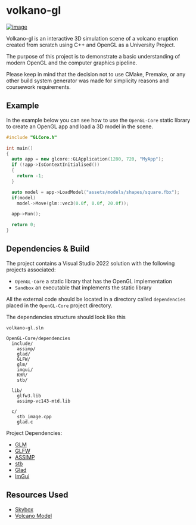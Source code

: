# volkano-gl

[![image](https://github.com/johnl28/volkano-gl/assets/54412955/42a7de8d-8190-40e3-85f5-084c059a2307)](https://youtu.be/xE3hGuxEgc8?si=KE1upBeNPJQEprD-)



Volkano-gl is an interactive 3D simulation scene of a volcano eruption created from scratch using C++ and OpenGL as a University Project.

The purpose of this project is to demonstrate a basic understanding of modern OpenGL and the computer graphics pipeline.

Please keep in mind that the decision not to use CMake, Premake, or any other build system generator was made for simplicity reasons and coursework requirements.

## Example
In the example below you can see how to use the ``OpenGL-Core`` static library to create an OpenGL app and load a 3D model in the scene.

```cpp
#include "GLCore.h"

int main()
{
  auto app = new glcore::GLApplication(1280, 720, "MyApp");
  if (!app->IsContextInitialised())
  {
    return -1;
  }

  auto model = app->LoadModel("assets/models/shapes/square.fbx");
  if(model)
    model->Move(glm::vec3(0.0f, 0.0f, 20.0f));

  app->Run();

  return 0;
}
```

## Dependencies & Build

The project contains a Visual Studio 2022 solution with the following projects associated:
- ``OpenGL-Core`` a static library that has the OpenGL implementation
- ``Sandbox`` an executable that implements the static library

All the external code should be located in a directory called ``dependencies`` placed in the ``OpenGL-Core`` project directory.


The dependencies structure should look like this
```
volkano-gl.sln

OpenGL-Core/dependencies
  include/
    assimp/
    glad/
    GLFW/
    glm/
    imgui/
    KHR/
    stb/

  lib/
    glfw3.lib
    assimp-vc143-mtd.lib

  c/
    stb_image.cpp
    glad.c

```

Project Dependencies:
- [GLM](https://github.com/g-truc/glm)
- [GLFW](https://www.glfw.org/)
- [ASSIMP](https://github.com/assimp/assimp)
- [stb](https://github.com/nothings/stb)
- [Glad](https://glad.dav1d.de/)
- [ImGui](https://github.com/ocornut/imgui)

## Resources Used
- [Skybox](https://opengameart.org/content/skiingpenguins-skybox-pack)
- [Volcano Model](https://skfb.ly/oyQOx)
